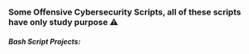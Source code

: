 ### Some Offensive Cybersecurity Scripts, all of these scripts have only study purpose ⚠️

##### Bash Script Projects:

